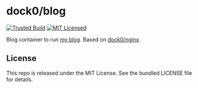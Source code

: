 dock0/blog
=======

[![Trusted Build](http://img.shields.io/badge/trusted-build-green.svg)](https://registry.hub.docker.com/u/dock0/blog/)
[![MIT Licensed](http://img.shields.io/badge/license-MIT-green.svg)](https://tldrlegal.com/license/mit-license)

Blog container to run [my blog](https://github.com/akerl/blog). Based on [dock0/nginx](https://github.com/dock0/nginx).

## License

This repo is released under the MIT License. See the bundled LICENSE file for details.


